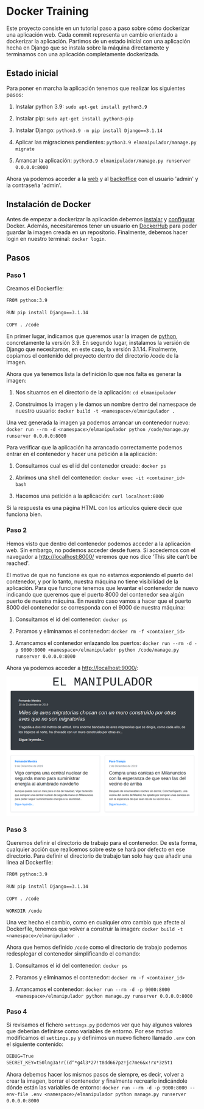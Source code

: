 # Docker Training

Este proyecto consiste en un tutorial paso a paso sobre cómo dockerizar una aplicación web. Cada commit representa un cambio orientado a dockerizar la aplicación. Partimos de un estado inicial con una aplicación hecha en Django que se instala sobre la máquina directamente y terminamos con una aplicación completamente dockerizada.

## Estado inicial

Para poner en marcha la aplicación tenemos que realizar los siguientes pasos:

1. Instalar python 3.9: `sudo apt-get install python3.9`

2. Instalar pip: `sudo apt-get install python3-pip`

3. Instalar Django: `python3.9 -m pip install Django==3.1.14`

4. Aplicar las migraciones pendientes: `python3.9 elmanipulador/manage.py migrate`

5. Arrancar la aplicación: `python3.9 elmanipulador/manage.py runserver 0.0.0.0:8000`

Ahora ya podemos acceder a la [web](http://localhost:8000/) y al [backoffice](http://localhost:8000/admin/) con el usuario 'admin' y la contraseña 'admin'.

## Instalación de Docker

Antes de empezar a dockerizar la aplicación debemos [instalar](https://docs.docker.com/install/linux/docker-ce/ubuntu/) y [configurar](https://docs.docker.com/install/linux/linux-postinstall/) Docker. Además, necesitaremos tener un usuario en [DockerHub](https://hub.docker.com/) para poder guardar la imagen creada en un repositorio. Finalmente, debemos hacer login en nuestro terminal: `docker login`.

## Pasos

### Paso 1

Creamos el Dockerfile:

```Docker
FROM python:3.9

RUN pip install Django==3.1.14

COPY . /code
```

En primer lugar, indicamos que queremos usar la imagen de [python](https://hub.docker.com/layers/library/python/3.9/images/sha256-0596c508fdfdf28fd3b98e170f7e3d4708d01df6e6d4bffa981fd6dd22dbd1a5), concretamente la versión 3.9. En segundo lugar, instalamos la versión de Django que necesitamos, en este caso, la versión 3.1.14. Finalmente, copiamos el contenido del proyecto dentro del directorio /code de la imagen.

Ahora que ya tenemos lista la definición lo que nos falta es generar la imagen:

1. Nos situamos en el directorio de la aplicación: `cd elmanipulador`

2. Construimos la imagen y le damos un nombre dentro del namespace de nuestro usuario: `docker build -t <namespace>/elmanipulador .`

Una vez generada la imagen ya podemos arrancar un contenedor nuevo:
`docker run --rm -d <namespace>/elmanipulador python /code/manage.py runserver 0.0.0.0:8000`

Para verificar que la aplicación ha arrancado correctamente podemos entrar en el contenedor y hacer una petición a la aplicación:

1. Consultamos cual es el id del contenedor creado: `docker ps`

2. Abrimos una shell del contenedor: `docker exec -it <container_id> bash`

3. Hacemos una petición a la aplicación: `curl localhost:8000`

Si la respuesta es una página HTML con los artículos quiere decir que funciona bien.

### Paso 2

Hemos visto que dentro del contenedor podemos acceder a la aplicación web. Sin embargo, no podemos acceder desde fuera. Si accedemos con el navegador a <http://localhost:8000/> veremos que nos dice 'This site can’t be reached'.

El motivo de que no funcione es que no estamos exponiendo el puerto del contenedor, y por lo tanto, nuestra máquina no tiene visibilidad de la aplicación. Para que funcione tenemos que levantar el contenedor de nuevo indicando que queremos que el puerto 8000 del contenedor sea algún puerto de nuestra máquina. En nuestro caso vamos a hacer que el puerto 8000 del contenedor se corresponda con el 9000 de nuestra máquina:

1. Consultamos el id del contenedor: `docker ps`

2. Paramos y eliminamos el contenedor: `docker rm -f <container_id>`

3. Arrancamos el contenedor enlazando los puertos: `docker run --rm -d -p 9000:8000 <namespace>/elmanipulador python /code/manage.py runserver 0.0.0.0:8000`

Ahora ya podemos acceder a <http://localhost:9000/>:

![Web Home](./images/step2.png)

### Paso 3

Queremos definir el directorio de trabajo para el contenedor. De esta forma, cualquier acción que realicemos sobre este se hará por defecto en ese directorio. Para definir el directorio de trabajo tan solo hay que añadir una línea al Dockerfile:

```Docker
FROM python:3.9

RUN pip install Django==3.1.14

COPY . /code

WORKDIR /code
```

Una vez hecho el cambio, como en cualquier otro cambio que afecte al Dockerfile, tenemos que volver a construir la imagen: `docker build -t <namespace>/elmanipulador .`

Ahora que hemos definido `/code` como el directorio de trabajo podemos redesplegar el contenedor simplificando el comando:

1. Consultamos el id del contenedor: `docker ps`

2. Paramos y eliminamos el contenedor: `docker rm -f <container_id>`

3. Arrancamos el contenedor: `docker run --rm -d -p 9000:8000 <namespace>/elmanipulador python manage.py runserver 0.0.0.0:8000`

### Paso 4

Si revisamos el fichero `settings.py` podemos ver que hay algunos valores que deberían definirse como variables de entorno. Por ese motivo modificamos el `settings.py` y definimos un nuevo fichero llamado `.env` con el siguiente contenido:

```txt
DEBUG=True
SECRET_KEY=t50lng3a!r((d^*g4l3*27!t8dd667pz!jc7me6&x!rx*3z5t1
```

Ahora debemos hacer los mismos pasos de siempre, es decir, volver a crear la imagen, borrar el contenedor y finalmente recrearlo indicándole dónde están las variables de entorno: `docker run --rm -d -p 9000:8000 --env-file .env <namespace>/elmanipulador python manage.py runserver 0.0.0.0:8000`
